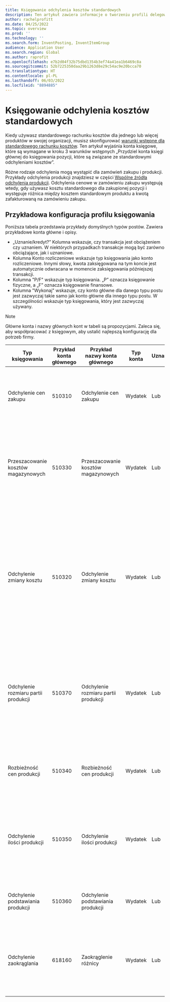 ```yaml
---
title: Księgowanie odchylenia kosztów standardowych
description: Ten artykuł zawiera informacje o tworzeniu profili delegowania dla standardowego kosztorysowania.
author: rachelprofitt
ms.date: 04/25/2022
ms.topic: overview
ms.prod: ''
ms.technology: ''
ms.search.form: InventPosting, InventItemGroup
audience: Application User
ms.search.region: Global
ms.author: raprofit
ms.openlocfilehash: e7b2d04f32b75dbd1354b3ef74a41ea1b6469c8a
ms.sourcegitcommit: 52b7225350daa29b1263d8e29c54ac9e20bcca70
ms.translationtype: HT
ms.contentlocale: pl-PL
ms.lasthandoff: 06/03/2022
ms.locfileid: "8894885"
---
```

# <a name="standard-cost-variance-posting"></a>Księgowanie odchylenia kosztów standardowych

Kiedy używasz standardowego rachunku kosztów dla jednego lub więcej produktów w swojej organizacji, musisz skonfigurować [warunki wstępne dla standardowego rachunku kosztów](/supply-chain/cost-management/prerequisites-standard-costs.md). Ten artykuł wyjaśnia konta księgowe, które są wymagane w kroku 3 warunków wstępnych „Przydziel konta księgi głównej do księgowania pozycji, które są związane ze standardowymi odchyleniami kosztów”.

Różne rodzaje odchylenia mogą wystąpić dla zamówień zakupu i produkcji. Przykłady odchylenia produkcji znajdziesz w części [Wspólne źródła odchylenia produkcji](/supply-chain/cost-management/common-sources-of-production-variances.md). Odchylenia cenowe w zamówieniu zakupu występują wtedy, gdy używasz kosztu standardowego dla zakupionej pozycji i występuje różnica między kosztem standardowym produktu a kwotą zafakturowaną na zamówieniu zakupu.

## <a name="sample-posting-profile-configuration"></a>Przykładowa konfiguracja profilu księgowania

Poniższa tabela przedstawia przykłady domyślnych typów postów. Zawiera przykładowe konta główne i opisy.

- „Uznanie/kredyt?” Kolumna wskazuje, czy transakcja jest obciążeniem czy uznaniem. W niektórych przypadkach transakcje mogą być zarówno obciążające, jak i uznaniowe.
- Kolumna Konto rozliczeniowe wskazuje typ księgowania jako konto rozliczeniowe. Innymi słowy, kwota zaksięgowana na tym koncie jest automatycznie odwracana w momencie zaksięgowania późniejszej transakcji.
- Kolumna "P/F" wskazuje typ księgowania. „P” oznacza księgowanie fizyczne, a „F” oznacza księgowanie finansowe.
- Kolumna "Wykonaj" wskazuje, czy konto główne dla danego typu postu jest zazwyczaj takie samo jak konto główne dla innego typu postu. W szczególności wskazuje typ księgowania, który jest zazwyczaj używany.

> [!NOTE]
> Główne konta i nazwy głównych kont w tabeli są propozycjami. Zaleca się, aby współpracować z księgowym, aby ustalić najlepszą konfigurację dla potrzeb firmy.

| Typ księgowania | Przykład konta głównego | Przykład nazwy konta głównego | Typ konta | Uznanie/kredyt? | Konto rozliczeniowe | P/F | Śledzenie | Opis |
|--------------|----------------------|---------------------------|--------------|---------------|------------------|-----|--------|-------------|
| Odchylenie cen zakupu | 510310 | Odchylenie cen zakupu | Wydatek | Lub | Nie | P | Nie dotyczy | To konto jest używane, gdy występuje różnica między ceną zakupu a kosztem standardowym na zamówieniu zakupu. |
| Przeszacowanie kosztów magazynowych | 510330 | Przeszacowanie kosztów magazynowych | Wydatek | Lub | Nie | P | Nie dotyczy | To konto jest używane, gdy nowa wersja kalkulacji kosztów jest aktywowana dla pozycji kosztu standardowego w celu przeszacowania wartości zapasów na stanie. |
| Odchylenie zmiany kosztu | 510320 | Odchylenie zmiany kosztu | Wydatek | Lub | Nie | P | Nie dotyczy | To konto jest używane, gdy występują różnice w standardowych kosztach pomiędzy poszczególnymi zakładami lub gdy zwracany jest produkt, a pomiędzy pierwotnym standardowym kosztem a aktualnym standardowym kosztem produktu zachodzi zmiana. |
| Odchylenie rozmiaru partii produkcji | 510370 | Odchylenie rozmiaru partii produkcji | Wydatek | Lub | Nie | P | Nie dotyczy | To konto jest używane, gdy występują różnice między podstawą kalkulacji zatwierdzenia listy składowej (BOM) a rzeczywistą ilością do kalkulacji kosztów zlecenia produkcyjnego. |
| Rozbieżność cen produkcji | 510340 | Rozbieżność cen produkcji | Wydatek | Lub | Nie | P | Nie dotyczy | To konto jest używane, gdy występują różnice cenowe między kosztem szacunkowym a rzeczywistym dla zlecenia produkcyjnego. |
| Odchylenie ilości produkcji | 510350 | Odchylenie ilości produkcji | Wydatek | Lub | Nie | P | Nie dotyczy | To konto jest używane, gdy występują różnice ilościowe między kosztami szacunkowymi a rzeczywistymi dla danego zlecenia produkcyjnego. |
| Odchylenie podstawiania produkcji | 510360 | Odchylenie podstawiania produkcji | Wydatek | Lub | Nie | P | Nie dotyczy | To konto jest używane, gdy na zleceniu produkcyjnym pojawia się nieoczekiwana konsumpcja. |
| Odchylenie zaokrąglania | 618160 | Zaokrąglenie różnicy | Wydatek | Lub | Nie | P | Nie dotyczy | To konto jest używane, gdy występuje różnica w zaokrągleniu przy obliczaniu kosztów produkcji w stosunku do kosztów standardowych. |
